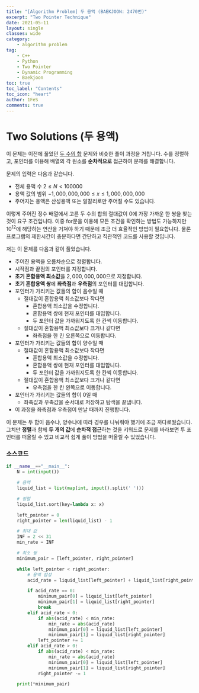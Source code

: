 ```yaml
---
title: "[Algorithm Problem] 두 용액 (BAEKJOON: 2470번)"
excerpt: "Two Pointer Technique"
date: 2021-05-11
layout: single
classes: wide
category:
    - algorithm problem
tag:
    - C++
    - Python
    - Two Pointer
    - Dynamic Programming
    - Baekjoon
toc: true
toc_label: "Contents"
toc_icon: "heart"
author: 1FeS
comments: true
---
```


# Two Solutions (두 용액)

이 문제는 이전에 풀었던 [두 수의 합](https://wch18735.github.io/algorithm%20problem/Two_Number_Summation/) 문제와 비슷한 풀이 과정을 거칩니다. 수를 정렬하고, 포인터를 이용해 배열의 각 원소를 **순차적으로** 접근하여 문제를 해결합니다.  
  
문제의 입력은 다음과 같습니다.
- 전체 용액 수 $2 \le N < 100000$
- 용액 값의 범위 $-1,000,000,000 \le x \le 1,000,000,000$
- 주어지는 용액은 산성용액 또는 알칼리로만 주어질 수도 있습니다.
  
이렇게 주어진 정수 배열에서 고른 두 수의 합의 절대값이 0에 가장 가까운 한 쌍을 찾는 것이 요구 조건입니다. 이중 for문을 이용해 모든 조건을 확인하는 방법도 가능하지만 $10^{12}$에 해당하는 연산을 거쳐야 하기 때문에 조금 더 효율적인 방법이 필요합니다. 물론 프로그램의 제한시간이 충분하다면 간단하고 직관적인 코드를 사용할 것입니다.  
  
저는 이 문제를 다음과 같이 풀었습니다.
- 주어진 용액을 오름차순으로 정렬합니다.
- 시작점과 끝점의 포인터를 지정합니다.
- **초기 혼합용액 최소값**을 $2,000,000,000$으로 지정합니다.
- **초기 혼합용액 쌍**에 **좌측점**과 **우측점**의 포인터를 대입합니다.
- 포인터가 가리키는 값들의 합이 음수일 때
    - 절대값이 혼합용액 최소값보다 작다면
        - 혼합용액 최소값을 수정합니다.
        - 혼합용액 쌍에 현재 포인터를 대입합니다.
        - 두 포인터 값을 가까워지도록 한 칸씩 이동합니다.
    - 절대값이 혼합용액 최소값보다 크거나 같다면
        - 좌측점을 한 칸 오른쪽으로 이동합니다.
- 포인터가 가리키는 값들의 합이 양수일 때
    - 절대값이 혼합용액 최소값보다 작다면
        - 혼합용액 최소값을 수정합니다.
        - 혼합용액 쌍에 현재 포인터를 대입합니다.
        - 두 포인터 값을 가까워지도록 한 칸씩 이동합니다.
    - 절대값이 혼합용액 최소값보다 크거나 같다면
        - 우측점을 한 칸 왼쪽으로 이동합니다.
- 포인터가 가리키는 값들의 합이 0일 때
    - 좌측값과 우측값을 순서대로 저장하고 탐색을 끝냅니다.
- 이 과정을 좌측점과 우측점이 만날 때까지 진행합니다.

이 문제는 두 합이 음수냐, 양수냐에 따라 경우를 나눠줘야 했기에 조금 까다로웠습니다. 그치만 **정렬**과 함께 **두 개의 값**에 **순차적 접근**하는 것을 키워드로 문제를 바라보면 투 포인터를 떠올릴 수 있고 비교적 쉽게 풀이 방법을 떠올릴 수 있었습니다.

### 소스코드

``` python
if __name__=="__main__":
    N = int(input())

    # 용액
    liquid_list = list(map(int, input().split(' ')))

    # 정렬
    liquid_list.sort(key=lambda x: x)

    left_pointer = 0
    right_pointer = len(liquid_list) - 1

    # 최대 값
    INF = 2 << 31
    min_rate = INF

    # 최소 쌍
    minimum_pair = [left_pointer, right_pointer]

    while left_pointer < right_pointer:
        # 용액 합성
        acid_rate = liquid_list[left_pointer] + liquid_list[right_pointer]

        if acid_rate == 0:
            minimum_pair[0] = liquid_list[left_pointer]
            minimum_pair[1] = liquid_list[right_pointer]
            break
        elif acid_rate < 0:
            if abs(acid_rate) < min_rate:
                min_rate = abs(acid_rate)
                minimum_pair[0] = liquid_list[left_pointer]
                minimum_pair[1] = liquid_list[right_pointer]
            left_pointer += 1
        elif acid_rate > 0:
            if abs(acid_rate) < min_rate:
                min_rate = abs(acid_rate)
                minimum_pair[0] = liquid_list[left_pointer]
                minimum_pair[1] = liquid_list[right_pointer]
            right_pointer -= 1

    print(*minimum_pair)
```